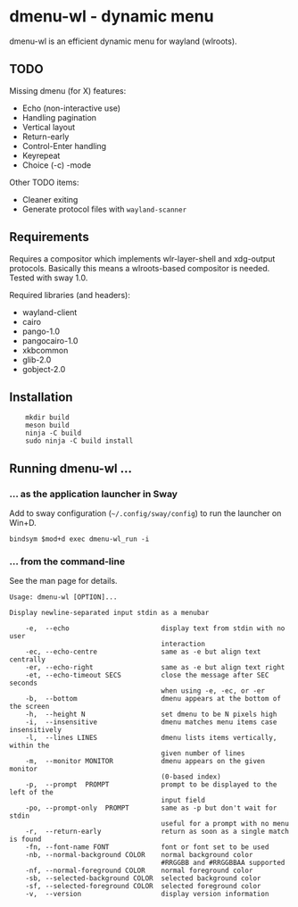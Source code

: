 # dmenu-wl - dynamic menu
dmenu-wl is an efficient dynamic menu for wayland (wlroots).

## TODO
Missing dmenu (for X) features:
- Echo (non-interactive use)
- Handling pagination
- Vertical layout
- Return-early
- Control-Enter handling
- Keyrepeat
- Choice (-c) -mode

Other TODO items:
- Cleaner exiting
- Generate protocol files with `wayland-scanner`

## Requirements
Requires a compositor which implements wlr-layer-shell and xdg-output
protocols. Basically this means a wlroots-based compositor is needed.
Tested with sway 1.0.

Required libraries (and headers):
- wayland-client
- cairo
- pango-1.0
- pangocairo-1.0
- xkbcommon
- glib-2.0
- gobject-2.0


## Installation
```
    mkdir build
    meson build
    ninja -C build
    sudo ninja -C build install
```

## Running dmenu-wl ...

### ... as the application launcher in Sway

Add to sway configuration (`~/.config/sway/config`) to run the launcher on Win+D.

    bindsym $mod+d exec dmenu-wl_run -i
    
### ... from the command-line

See the man page for details.
```
Usage: dmenu-wl [OPTION]...

Display newline-separated input stdin as a menubar

    -e,  --echo                       display text from stdin with no user
                                      interaction
    -ec, --echo-centre                same as -e but align text centrally
    -er, --echo-right                 same as -e but align text right
    -et, --echo-timeout SECS          close the message after SEC seconds
                                      when using -e, -ec, or -er
    -b,  --bottom                     dmenu appears at the bottom of the screen
    -h,  --height N                   set dmenu to be N pixels high
    -i,  --insensitive                dmenu matches menu items case insensitively
    -l,  --lines LINES                dmenu lists items vertically, within the
                                      given number of lines
    -m,  --monitor MONITOR            dmenu appears on the given monitor
                                      (0-based index)
    -p,  --prompt  PROMPT             prompt to be displayed to the left of the
                                      input field
    -po, --prompt-only  PROMPT        same as -p but don't wait for stdin
                                      useful for a prompt with no menu
    -r,  --return-early               return as soon as a single match is found
    -fn, --font-name FONT             font or font set to be used
    -nb, --normal-background COLOR    normal background color
                                      #RRGGBB and #RRGGBBAA supported
    -nf, --normal-foreground COLOR    normal foreground color
    -sb, --selected-background COLOR  selected background color
    -sf, --selected-foreground COLOR  selected foreground color
    -v,  --version                    display version information
```
